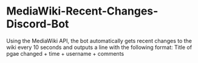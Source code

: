 # MediaWiki-Recent-Changes-Discord-Bot

Using the MediaWiki API, the bot automatically gets recent changes to the wiki every 10 seconds and outputs a line with the following format: Title of pgae changed + time + username + comments
